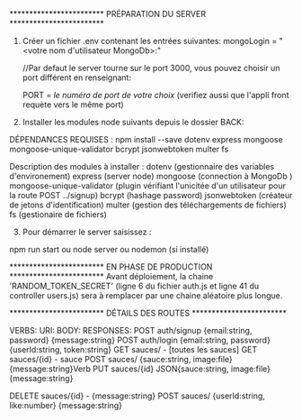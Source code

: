 ************************   PRÉPARATION DU SERVER  ************************

1) Créer un fichier .env contenant les entrées suivantes:
    mongoLogin = "<votre nom d'utilisateur MongoDb>:<votre mot de passe MongoDb>"

    //Par defaut le server tourne sur le port 3000, vous pouvez choisir un port différent en renseignant:

    PORT = *le numéro de port de votre choix* 
    (verifiez aussi que l'appli front requète vers le même port) 

2) Installer les modules node suivants depuis le dossier BACK:

DÉPENDANCES REQUISES :
npm install --save dotenv express mongoose mongoose-unique-validator bcrypt jsonwebtoken multer fs

Description des modules à installer :
                dotenv (gestionnaire des variables d'environement)
                express (server node)
                mongoose (connection à MongoDb )
                mongoose-unique-validator (plugin vérifiant l'unicitée d'un utilisateur pour la route POST ../signup)
                bcrypt (hashage password)
                jsonwebtoken (créateur de jetons d'identification)
                multer (gestion des téléchargements de fichiers)
                fs (gestionaire de fichiers)

3) Pour démarrer le server saisissez :

npm run start
    ou
node server
    ou
nodemon (si installé)

************************   EN PHASE DE PRODUCTION  ************************
Avant déploiement, la chaine 'RANDOM_TOKEN_SECRET' (ligne 6 du fichier auth.js et ligne 41 du controller users.js) 
sera à remplacer par une chaine aléatoire plus longue.

************************   DÉTAILS DES ROUTES   ************************ 

VERBS:        URI:                 BODY:                            RESPONSES:
POST       auth/signup     {email:string, password}             {message:string}
POST       auth/login      {email:string, password}             {userId:string, token:string}
GET        sauces/                   -                          [toutes les sauces]
GET        sauces/{id}               -                          sauce
POST       sauces/         {sauce:string, image:file}           {message:string}Verb
PUT        sauces/{id}     JSON{sauce:string, image:file}       {message:string}
                                   
DELETE     sauces/{id}               -                          {message:string}
POST       sauces/         {userId:string, like:number}         {message:string}

